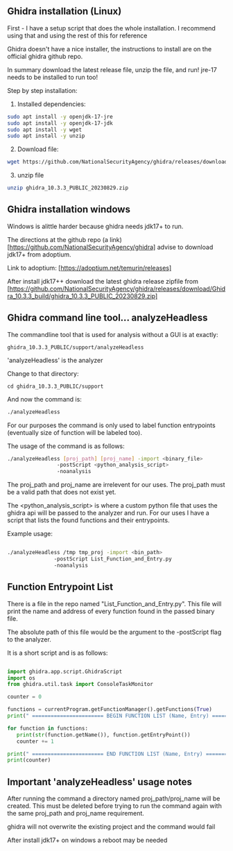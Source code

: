 


## Ghidra installation (Linux)

First - I have a setup script that does the whole 
        installation. I recommend using that and 
        using the rest of this for reference

Ghidra doesn't have a nice installer, the 
instructions to install are on the official ghidra
github repo. 

In summary download the latest release file, unzip 
the file, and run! jre-17 needs to be installed to 
run too! 


Step by step installation:

1. Installed dependencies:
```bash
sudo apt install -y openjdk-17-jre
sudo apt install -y openjdk-17-jdk
sudo apt install -y wget 
sudo apt install -y unzip
```


2. Download file:
```bash
wget https://github.com/NationalSecurityAgency/ghidra/releases/download/Ghidra_10.3.3_build/ghidra_10.3.3_PUBLIC_20230829.zip
```

3. unzip file 
```bash
unzip ghidra_10.3.3_PUBLIC_20230829.zip
```


## Ghidra installation windows 

Windows is alittle harder because ghidra needs 
jdk17+ to run. 

The directions at the github repo (a link)[https://github.com/NationalSecurityAgency/ghidra] 
advise to download jdk17+ from adoptium.

Link to adoptium: [https://adoptium.net/temurin/releases]

After install jdk17++ download the latest ghidra 
release zipfile from [https://github.com/NationalSecurityAgency/ghidra/releases/download/Ghidra_10.3.3_build/ghidra_10.3.3_PUBLIC_20230829.zip]


## Ghidra command line tool... analyzeHeadless

The commandline tool that is used for analysis without a GUI is at exactly:
```
ghidra_10.3.3_PUBLIC/support/analyzeHeadless
```
'analyzeHeadless' is the analyzer

Change to that directory:
```
cd ghidra_10.3.3_PUBLIC/support
```

And now the command is:
```bash
./analyzeHeadless
```

For our purposes the command is only used to label function 
entrypoints (eventually size of function will be labeled too). 

The usage of the command is as follows:
```bash
./analyzeHeadless [proj_path] [proj_name] -import <binary_file>
                -postScript <python_analysis_script>
                -noanalysis
```
The proj_path and proj_name are irrelevent for our uses. The proj_path must be a valid path that does not exist yet.

The <python_analysis_script> is where a custom python file that 
uses the ghidra api will be passed to the analyzer and run. For 
our uses I have a script that lists the found functions and their
entrypoints.

Example usage:
```bash

./analyzeHeadless /tmp tmp_proj -import <bin_path> 
               -postScript List_Function_and_Entry.py
               -noanalysis
```


## Function Entrypoint List
There is a file in the repo named "List_Function_and_Entry.py".
This file will print the name and address of every function 
found in the passed binary file. 

The absolute path of this file would be the argument to the 
-postScript flag to the analyzer.

It is a short script and is as follows:
```python

import ghidra.app.script.GhidraScript
import os 
from ghidra.util.task import ConsoleTaskMonitor

counter = 0

functions = currentProgram.getFunctionManager().getFunctions(True)
print(" ======================= BEGIN FUNCTION LIST (Name, Entry) =======================================")

for function in functions:
   print(str(function.getName()), function.getEntryPoint())
   counter += 1

print(" ======================= END FUNCTION LIST (Name, Entry) =======================================")
print(counter)
```


## Important 'analyzeHeadless' usage notes

After running the command a directory named proj_path/proj_name
will be created. This must be deleted before trying to run the 
command again with the same proj_path and proj_name requirement.

ghidra will not overwrite the existing project and the command 
would fail

After install jdk17+ on windows a reboot may be 
needed












